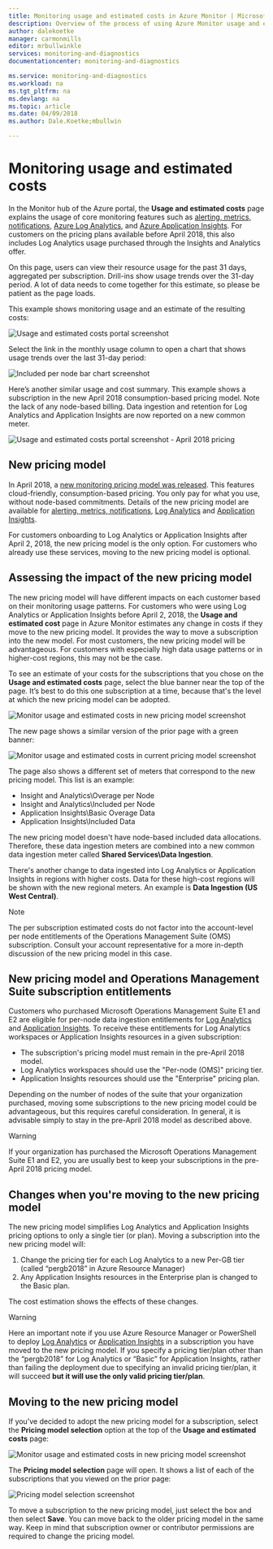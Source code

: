 ```yaml
---
title: Monitoring usage and estimated costs in Azure Monitor | Microsoft Docs
description: Overview of the process of using Azure Monitor usage and estimated costs page
author: dalekoetke
manager: carmonmills
editor: mrbullwinkle
services: monitoring-and-diagnostics
documentationcenter: monitoring-and-diagnostics

ms.service: monitoring-and-diagnostics
ms.workload: na
ms.tgt_pltfrm: na
ms.devlang: na
ms.topic: article
ms.date: 04/09/2018
ms.author: Dale.Koetke;mbullwin

---
```

# Monitoring usage and estimated costs

In the Monitor hub of the Azure portal, the **Usage and estimated costs** page explains the usage of core monitoring features such as [alerting, metrics, notifications](https://azure.microsoft.com/pricing/details/monitor/), [Azure Log Analytics](https://azure.microsoft.com/pricing/details/log-analytics/), and [Azure Application Insights](https://azure.microsoft.com/pricing/details/application-insights/). For customers on the pricing plans available before April 2018, this also includes Log Analytics usage purchased through the Insights and Analytics offer.

On this page, users can view their resource usage for the past 31 days, aggregated per subscription. Drill-ins show usage trends over the 31-day period. A lot of data needs to come together for this estimate, so please be patient as the page loads.

This example shows monitoring usage and an estimate of the resulting costs:

![Usage and estimated costs portal screenshot](./media/monitoring-usage-and-estimated-costs/001.png)

Select the link in the monthly usage column to open a chart that shows usage trends over the last 31-day period:

![Included per node bar chart screenshot](./media/monitoring-usage-and-estimated-costs/002.png)

Here’s another similar usage and cost summary. This example shows a subscription in the new April 2018 consumption-based pricing model. Note the lack of any node-based billing. Data ingestion and retention for Log Analytics and Application Insights are now reported on a new common meter.

![Usage and estimated costs portal screenshot - April 2018 pricing](./media/monitoring-usage-and-estimated-costs/003.png)

## New pricing model

In April 2018, a [new monitoring pricing model was released](https://azure.microsoft.com/blog/introducing-a-new-way-to-purchase-azure-monitoring-services/).  This features cloud-friendly, consumption-based pricing. You only pay for what you use, without node-based commitments. Details of the new pricing model are available for [alerting, metrics, notifications](https://azure.microsoft.com/pricing/details/monitor/), [Log Analytics](https://azure.microsoft.com/pricing/details/log-analytics/) and [Application Insights](https://azure.microsoft.com/pricing/details/application-insights/). 

For customers onboarding to Log Analytics or Application Insights after April 2, 2018, the new pricing model is the only option. For customers who already use these services, moving to the new pricing model is optional.

## Assessing the impact of the new pricing model

The new pricing model will have different impacts on each customer based on their monitoring usage patterns. For customers who were using Log Analytics or Application Insights before April 2, 2018, the **Usage and estimated cost** page in Azure Monitor estimates any change in costs if they move to the new pricing model. It provides the way to move a subscription into the new model. For most customers, the new pricing model will be advantageous. For customers with especially high data usage patterns or in higher-cost regions, this may not be the case.

To see an estimate of your costs for the subscriptions that you chose on the **Usage and estimated costs** page, select the blue banner near the top of the page. It’s best to do this one subscription at a time, because that's the level at which the new pricing model can be adopted.

![Monitor usage and estimated costs in new pricing model screenshot](./media/monitoring-usage-and-estimated-costs/004.png)

The new page shows a similar version of the prior page with a green banner:

![Monitor usage and estimated costs in current pricing model screenshot](./media/monitoring-usage-and-estimated-costs/005.png)

The page also shows a different set of meters that correspond to the new pricing model. This list is an example:

- Insight and Analytics\Overage per Node
- Insight and Analytics\Included per Node
- Application Insights\Basic Overage Data
- Application Insights\Included Data

The new pricing model doesn't have node-based included data allocations. Therefore, these data ingestion meters are combined into a new common data ingestion meter called **Shared Services\Data Ingestion**. 

There's another change to data ingested into Log Analytics or Application Insights in regions with higher costs. Data for these high-cost regions will be shown with the new regional meters. An example is **Data Ingestion (US West Central)**.

> [!NOTE]
> The per subscription estimated costs do not factor into the account-level per node entitlements of the Operations Management Suite (OMS) subscription. Consult your account representative for a more in-depth discussion of the new pricing model in this case.

## New pricing model and Operations Management Suite subscription entitlements

Customers who purchased Microsoft Operations Management Suite E1 and E2 are eligible for per-node data ingestion entitlements for [Log Analytics](https://www.microsoft.com/cloud-platform/operations-management-suite) and [Application Insights](https://docs.microsoft.com/azure/application-insights/app-insights-pricing#the-price-plans). To receive these entitlements for Log Analytics workspaces or Application Insights resources in a given subscription: 

- The subscription's pricing model must remain in the pre-April 2018 model.
- Log Analytics workspaces should use the "Per-node (OMS)" pricing tier.
- Application Insights resources should use the "Enterprise" pricing plan.

Depending on the number of nodes of the suite that your organization purchased, moving some subscriptions to the new pricing model could be advantageous, but this requires careful consideration. In general, it is advisable simply to stay in the pre-April 2018 model as described above.

> [!WARNING]
> If your organization has purchased the Microsoft Operations Management Suite E1 and E2, you are usually best to keep your subscriptions in the pre-April 2018 pricing model. 
>

## Changes when you're moving to the new pricing model

The new pricing model simplifies Log Analytics and Application Insights pricing options to only a single tier (or plan). Moving a subscription into the new pricing model will:

1. Change the pricing tier for each Log Analytics to a new Per-GB tier (called “pergb2018” in Azure Resource Manager)
2. Any Application Insights resources in the Enterprise plan is changed to the Basic plan.

The cost estimation shows the effects of these changes.

> [!WARNING]
> Here an important note if you use Azure Resource Manager or PowerShell to deploy [Log Analytics](https://docs.microsoft.com/azure/log-analytics/log-analytics-template-workspace-configuration) or [Application Insights](https://docs.microsoft.com/azure/application-insights/app-insights-powershell) in a subscription you have moved to the new pricing model. If you specify a pricing tier/plan other than the “pergb2018” for Log Analytics or “Basic” for Application Insights, rather than failing the deployment due to specifying an invalid pricing tier/plan, it will succeed **but it will use the only valid pricing tier/plan**. 
>

## Moving to the new pricing model

If you’ve decided to adopt the new pricing model for a subscription, select the **Pricing model selection** option at the top of the **Usage and estimated costs** page:

![Monitor usage and estimated costs in new pricing model screenshot](./media/monitoring-usage-and-estimated-costs/006.png)

The **Pricing model selection** page will open. It shows a list of each of the subscriptions that you viewed on the prior page:

![Pricing model selection screenshot](./media/monitoring-usage-and-estimated-costs/007.png)

To move a subscription to the new pricing model, just select the box and then select **Save**. You can move back to the older pricing model in the same way. Keep in mind that subscription owner or contributor permissions are required to change the pricing model.
